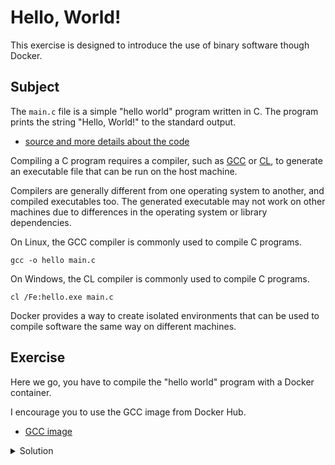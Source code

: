﻿# Hello, World!

This exercise is designed to introduce the use of binary software though Docker.

## Subject

The `main.c` file is a simple "hello world" program written in C.
The program prints the string "Hello, World!" to the standard output.

- [source and more details about the code](https://www.programiz.com/c-programming/examples/print-sentence)

Compiling a C program requires a compiler, such as [GCC](https://gcc.gnu.org/) or [CL](https://learn.microsoft.com/en-us/cpp/build/reference/compiler-command-line-syntax?view=msvc-170), to generate an executable file that can be run on the host machine.

Compilers are generally different from one operating system to another, and compiled executables too.
The generated executable may not work on other machines due to differences in the operating system or library dependencies.

On Linux, the GCC compiler is commonly used to compile C programs.
```shell
gcc -o hello main.c
```

On Windows, the CL compiler is commonly used to compile C programs.
```shell
cl /Fe:hello.exe main.c
```

Docker provides a way to create isolated environments that can be used to compile software the same way on different machines.

## Exercise

Here we go, you have to compile the "hello world" program with a Docker container.

I encourage you to use the GCC image from Docker Hub.
- [GCC image](https://hub.docker.com/_/gcc)

<details>
  <summary>Solution</summary>

This command executes a Docker container to compile a C program dynamically using GCC within an isolated environment.

```shell
docker run --rm -v $(shell pwd):/usr/src/myapp -w /usr/src/myapp gcc:latest gcc -o hello /usr/src/myapp/main.c
```

Here's a breakdown:

- `docker run`: Runs a command in a new container.
- `--rm`: Automatically removes the container when it exits. This cleans up any resources used by the container.
- `-v $(shell pwd):/usr/src/myapp`: Mounts the current directory (``$(shell pwd)`` on Windows, `$PWD` on Linux) on the host to /usr/src/myapp inside the container. This allows the container to access the host's file system, specifically the directory where the ``main.c`` file resides.
- `-w /usr/src/myapp`: Sets the working directory inside the container to ``/usr/src/myapp``. This is where the command will be executed.
- `gcc:latest`: Specifies the Docker image to use, in this case, the latest version of the GCC image from Docker Hub.
- `gcc -o hello /usr/src/myapp/main.c`: The command executed inside the container. It compiles ``main.c`` into an executable named ``hello`` using dynamic linking.

Overall, this command compiles a C program named ``main.c`` into a dynamic linked executable called ``hello`` using the GCC compiler within a Docker container, ensuring a consistent compilation environment.

💯 Congratulations! You have compiled a C program using Docker 🎉
</details>
